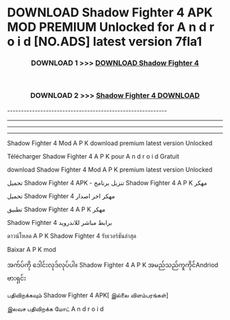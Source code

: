 # DOWNLOAD Shadow Fighter 4  APK MOD PREMIUM Unlocked for A n d r o i d [NO.ADS] latest version 7fla1 



<div align="center">

<h3>DOWNLOAD 1 >>> <a href="https://getmod2.web.app/?judul=Shadow Fighter 4 ">DOWNLOAD Shadow Fighter 4 </a></h3><br>

<h3>DOWNLOAD 2 >>> <a href="https://getmod2.web.app/?judul=Shadow Fighter 4 ">Shadow Fighter 4  DOWNLOAD </a></h3>

</div>
----------------------------------------------------------

----------------------------------------------------------

----------------------------------------------------------

----------------------------------------------------------

Shadow Fighter 4  Mod A P K download premium latest version Unlocked

Télécharger Shadow Fighter 4  A P K pour A n d r o i d Gratuit

download Shadow Fighter 4  Mod A P K premium latest version Unlocked

تحميل Shadow Fighter 4  APK - تنزيل برنامج Shadow Fighter 4  A P K مهكر

تحميل Shadow Fighter 4  مهكر اخر اصدار

تطبيق Shadow Fighter 4  A P K مهكر

Shadow Fighter 4  برابط مباشر للاندرويد

ดาวน์โหลด A P K Shadow Fighter 4  รับเวอร์ชันล่าสุด

Baixar A P K mod

အက်ပ်ကို ဒေါင်းလုဒ်လုပ်ပါ။ Shadow Fighter 4  A P K အမည်သည်ကူကိုင်Andriod ဗားရှင်း

பதிவிறக்கவும் Shadow Fighter 4  APK[ இல்லை விளம்பரங்கள்] 
 
இலவச பதிவிறக்க மோட் A n d r o i d



